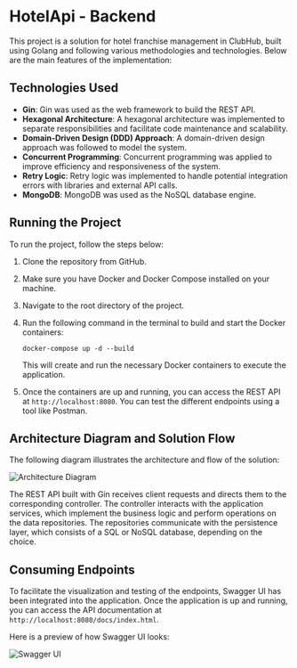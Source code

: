 # HotelApi - Backend

This project is a solution for hotel franchise management in ClubHub, built using Golang and following various methodologies and technologies. Below are the main features of the implementation:

## Technologies Used

- **Gin**: Gin was used as the web framework to build the REST API.
- **Hexagonal Architecture**: A hexagonal architecture was implemented to separate responsibilities and facilitate code maintenance and scalability.
- **Domain-Driven Design (DDD) Approach**: A domain-driven design approach was followed to model the system.
- **Concurrent Programming**: Concurrent programming was applied to improve efficiency and responsiveness of the system.
- **Retry Logic**: Retry logic was implemented to handle potential integration errors with libraries and external API calls.
- **MongoDB**: MongoDB was used as the NoSQL database engine.

## Running the Project

To run the project, follow the steps below:

1. Clone the repository from GitHub.

2. Make sure you have Docker and Docker Compose installed on your machine.

3. Navigate to the root directory of the project.

4. Run the following command in the terminal to build and start the Docker containers:

   ```
   docker-compose up -d --build
   ```

   This will create and run the necessary Docker containers to execute the application.

5. Once the containers are up and running, you can access the REST API at `http://localhost:8080`. You can test the different endpoints using a tool like Postman.

## Architecture Diagram and Solution Flow

The following diagram illustrates the architecture and flow of the solution:

![Architecture Diagram](architecture_diagram.png)

The REST API built with Gin receives client requests and directs them to the corresponding controller. The controller interacts with the application services, which implement the business logic and perform operations on the data repositories. The repositories communicate with the persistence layer, which consists of a SQL or NoSQL database, depending on the choice.

## Consuming Endpoints

To facilitate the visualization and testing of the endpoints, Swagger UI has been integrated into the application. Once the application is up and running, you can access the API documentation at `http://localhost:8080/docs/index.html`.

Here is a preview of how Swagger UI looks:

![Swagger UI](https://i.ibb.co/pwcLbz1/Screenshot-1.jpg)